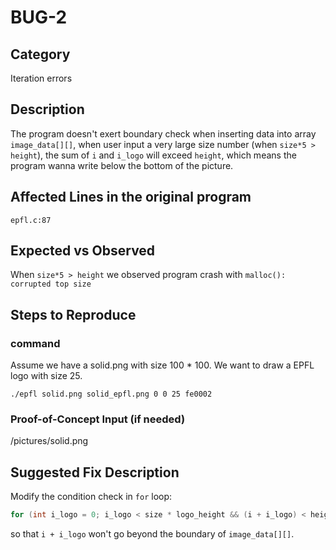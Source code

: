 # BUG-2
## Category
Iteration errors

## Description
The program doesn't exert boundary check when inserting data into array `image_data[][]`, when user input a very large size number (when `size*5 > height`), the sum of `i` and `i_logo` will exceed `height`, which means the program wanna write below the bottom of the picture.

## Affected Lines in the original program
`epfl.c:87`

## Expected vs Observed
When `size*5 > height` we observed program crash with `malloc(): corrupted top size`

## Steps to Reproduce
### command
Assume we have a solid.png with size 100 * 100. We want to draw a EPFL logo with size 25.
```shell
./epfl solid.png solid_epfl.png 0 0 25 fe0002
```

### Proof-of-Concept Input (if needed)
/pictures/solid.png

## Suggested Fix Description
Modify the condition check in `for` loop:
```c
for (int i_logo = 0; i_logo < size * logo_height && (i + i_logo) < height; i_logo++)
```
so that `i + i_logo` won't go beyond the boundary of `image_data[][]`.